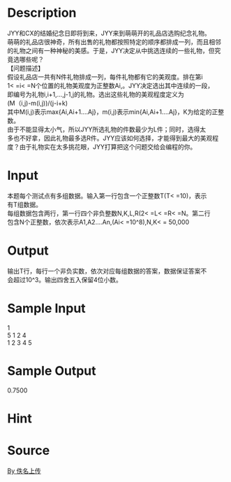 
# Description

<div class="content"><p>JYY和CX的结婚纪念日即将到来，JYY来到萌萌开的礼品店选购纪念礼物。<br/>
萌萌的礼品店很神奇，所有出售的礼物都按照特定的顺序都排成一列，而且相邻<br/>
的礼物之间有一种神秘的美感。于是，JYY决定从中挑选连续的一些礼物，但究<br/>
竟选哪些呢？<br/>
【问题描述】<br/>
假设礼品店一共有N件礼物排成一列，每件礼物都有它的美观度。排在第i<br/>
1&lt; =i&lt; =N个位置的礼物美观度为正整数Ai,。JYY决定选出其中连续的一段，<br/>
即编号为礼物i,i+1,…,j-1,j的礼物。选出这些礼物的美观程度定义为<br/>
(M（i,j)-m(i,j))/(j-i+k)<br/>
其中M(i,j)表示max{Ai,Ai+1....Aj}，m(i,j)表示min{Ai,Ai+1....Aj}，K为给定的正整数。<br/>
由于不能显得太小气，所以JYY所选礼物的件数最少为L件；同时，选得太<br/>
多也不好拿，因此礼物最多选R件。JYY应该如何选择，才能得到最大的美观程<br/>
度？由于礼物实在太多挑花眼，JYY打算把这个问题交给会编程的你。</p></div>

# Input

<div class="content"><p>本题每个测试点有多组数据。输入第一行包含一个正整数T(T&lt; =10)，表示<br/>
有T组数据。<br/>
每组数据包含两行，第一行四个非负整数N,K,L,R(2&lt; =L&lt; =R&lt; =N。第二行<br/>
包含N个正整数，依次表示A1,A2....An,(Ai&lt; =10^8),N,K&lt; = 50,000</p></div>

# Output

<div class="content"><p>输出T行，每行一个非负实数，依次对应每组数据的答案，数据保证答案不<br/>
会超过10^3。输出四舍五入保留4位小数。</p></div>

# Sample Input

<div class="content"><span class="sampledata">1<br/>
5 1 2 4<br/>
1 2 3 4 5</span></div>

# Sample Output

<div class="content"><span class="sampledata">0.7500 </span></div>

# Hint

<div class="content"><p></p></div>

# Source

<div class="content"><p><a href="problemset.php?search=By 佚名上传">By 佚名上传</a></p></div>

